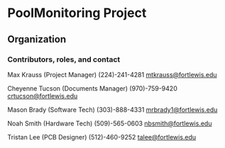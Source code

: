 # PoolMonitoring Project

## Organization

### Contributors, roles, and contact

Max Krauss (Project Manager)
    (224)-241-4281
    mtkrauss@fortlewis.edu


Cheyenne Tucson (Documents Manager)
    (970)-759-9420
    crtucson@fortlewis.edu


Mason Brady (Software Tech)
    (303)-888-4331
    mrbrady1@fortlewis.edu


Noah Smith  (Hardware Tech)
    (509)-565-0603
    nbsmith@fortlewis.edu


Tristan Lee (PCB Designer)
    (512)-460-9252
    talee@fortlewis.edu



